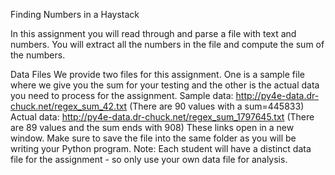 Finding Numbers in a Haystack

In this assignment you will read through and parse a file with text and numbers. You will extract all the numbers in the file and compute the sum of the numbers.

Data Files
We provide two files for this assignment. One is a sample file where we give you the sum for your testing and the other is the actual data you need to process for the assignment.
Sample data: http://py4e-data.dr-chuck.net/regex_sum_42.txt (There are 90 values with a sum=445833)
Actual data: http://py4e-data.dr-chuck.net/regex_sum_1797645.txt (There are 89 values and the sum ends with 908)
These links open in a new window. Make sure to save the file into the same folder as you will be writing your Python program. Note: Each student will have a distinct data file for the assignment - so only use your own data file for analysis.
